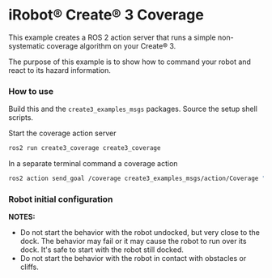 # iRobot® Create® 3 Coverage

This example creates a ROS 2 action server that runs a simple non-systematic coverage algorithm on your Create® 3.

The purpose of this example is to show how to command your robot and react to its hazard information.

### How to use

Build this and the `create3_examples_msgs` packages.
Source the setup shell scripts.

Start the coverage action server

```bash
ros2 run create3_coverage create3_coverage
```

In a separate terminal command a coverage action

```bash
ros2 action send_goal /coverage create3_examples_msgs/action/Coverage "{explore_duration:{sec: 500, nanosec: 0}, max_duration:{sec: 1000,nanosec: 0}}"
```

### Robot initial configuration

**NOTES:**
 - Do not start the behavior with the robot undocked, but very close to the dock. The behavior may fail or it may cause the robot to run over its dock.
 It's safe to start with the robot still docked.
 - Do not start the behavior with the robot in contact with obstacles or cliffs.
